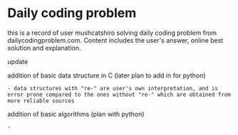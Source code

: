 # Daily coding problem

this is a record of user mushcatshiro solving daily coding problem from dailycodingproblem.com. Content includes the user's answer, online best solution and explanation.

update

addition of basic data structure in C (later plan to add in for python)

	- data structures with "re-" are user's own interpretation, and is error prone compared to the ones without "re-" which are obtained from more reliable sources

addition of basic algorithms (plan with python)

	- 
